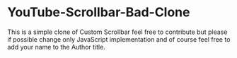 # YouTube-Scrollbar-Bad-Clone

This is a simple clone of Custom Scrollbar feel free to contribute 
but please if possible change only JavaScript implementation and of course feel free to add your
name to the Author title.


